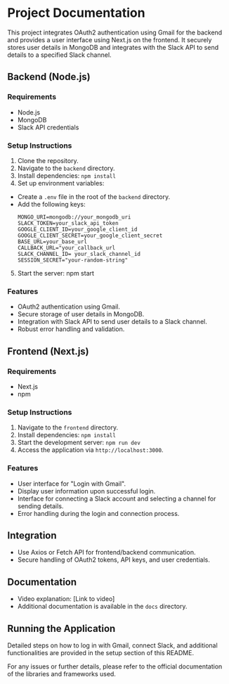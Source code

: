 # Project Documentation

This project integrates OAuth2 authentication using Gmail for the backend and provides a user interface using Next.js on the frontend. It securely stores user details in MongoDB and integrates with the Slack API to send details to a specified Slack channel.

## Backend (Node.js)

### Requirements

- Node.js
- MongoDB
- Slack API credentials

### Setup Instructions

1. Clone the repository.
2. Navigate to the `backend` directory.
3. Install dependencies: `npm install`
4. Set up environment variables:

- Create a `.env` file in the root of the `backend` directory.
- Add the following keys:
  ```
  MONGO_URI=mongodb://your_mongodb_uri
  SLACK_TOKEN=your_slack_api_token
  GOOGLE_CLIENT_ID=your_google_client_id
  GOOGLE_CLIENT_SECRET=your_google_client_secret
  BASE_URL=your_base_url
  CALLBACK_URL="your_callback_url
  SLACK_CHANNEL_ID= your_slack_channel_id
  SESSION_SECRET="your-random-string"
  ```

5. Start the server: npm start

### Features

- OAuth2 authentication using Gmail.
- Secure storage of user details in MongoDB.
- Integration with Slack API to send user details to a Slack channel.
- Robust error handling and validation.

## Frontend (Next.js)

### Requirements

- Next.js
- npm

### Setup Instructions

1. Navigate to the `frontend` directory.
2. Install dependencies: `npm install`
3. Start the development server: `npm run dev`
4. Access the application via `http://localhost:3000`.

### Features

- User interface for "Login with Gmail".
- Display user information upon successful login.
- Interface for connecting a Slack account and selecting a channel for sending details.
- Error handling during the login and connection process.

## Integration

- Use Axios or Fetch API for frontend/backend communication.
- Secure handling of OAuth2 tokens, API keys, and user credentials.

## Documentation

- Video explanation: [Link to video]
- Additional documentation is available in the `docs` directory.

## Running the Application

Detailed steps on how to log in with Gmail, connect Slack, and additional functionalities are provided in the setup section of this README.

For any issues or further details, please refer to the official documentation of the libraries and frameworks used.
